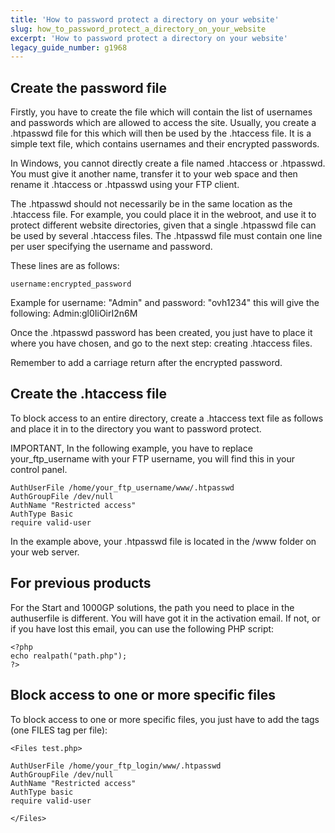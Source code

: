 ```yaml
---
title: 'How to password protect a directory on your website'
slug: how_to_password_protect_a_directory_on_your_website
excerpt: 'How to password protect a directory on your website'
legacy_guide_number: g1968
---
```


## Create the password file
Firstly, you have to create the file which will contain the list of usernames and passwords which are allowed to access the site. Usually, you create a .htpasswd file for this which will then be used by the .htaccess file. It is a simple text file, which contains usernames and their encrypted passwords. 

In Windows, you cannot directly create a file named .htaccess or .htpasswd. You must give it another name, transfer it to your web space and then rename it .htaccess or .htpasswd using your FTP client.

The .htpasswd should not necessarily be in the same location as the .htaccess file. For example, you could place it in the webroot, and use it to protect different website directories, given that a single .htpasswd file can be used by several .htaccess files. The .htpasswd file must contain one line per user specifying the username and password.

These lines are as follows:

```
username:encrypted_password
```

Example for username: "Admin" and password: "ovh1234" this will give the following: Admin:gl0IiOirI2n6M

Once the .htpasswd password has been created, you just have to place it where you have chosen, and go to the next step: creating .htaccess files.

Remember to add a carriage return after the encrypted password.

## Create the .htaccess file
To block access to an entire directory, create a .htaccess text file as follows and place it in to the directory you want to password protect. 

IMPORTANT, In the following example, you have to replace your_ftp_username with your FTP username, you will find this in your control panel.


```
AuthUserFile /home/your_ftp_username/www/.htpasswd
AuthGroupFile /dev/null
AuthName "Restricted access"
AuthType Basic
require valid-user
```


In the example above, your .htpasswd file is located in the /www folder on your web server.

## For previous products
For the Start and 1000GP solutions, the path you need to place in the authuserfile is different. 
You will have got it in the activation email. If not, or if you have lost this email, you can use the following PHP script:

```
<?php
echo realpath("path.php");
?>
```




## Block access to one or more specific files
To block access to one or more specific files, you just have to add the tags (one FILES tag per file):


```
<Files test.php>

AuthUserFile /home/your_ftp_login/www/.htpasswd
AuthGroupFile /dev/null
AuthName "Restricted access"
AuthType basic
require valid-user

</Files>
```